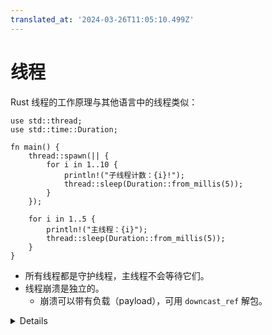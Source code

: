 ```yaml
---
translated_at: '2024-03-26T11:05:10.499Z'
---
```


# 线程

Rust 线程的工作原理与其他语言中的线程类似：

```rust,editable
use std::thread;
use std::time::Duration;

fn main() {
    thread::spawn(|| {
        for i in 1..10 {
            println!("子线程计数：{i}!");
            thread::sleep(Duration::from_millis(5));
        }
    });

    for i in 1..5 {
        println!("主线程：{i}");
        thread::sleep(Duration::from_millis(5));
    }
}
```

- 所有线程都是守护线程，主线程不会等待它们。
- 线程崩溃是独立的。
  - 崩溃可以带有负载（payload），可用 `downcast_ref` 解包。

<details>

- Rust 线程 API 与其他语言（例如 C++）看起来没有太大不同。

- 运行示例。
  - 5 毫秒的间隔足够宽松，以至于主线程和生成的线程大致同步执行。
  - 注意到程序在生成的线程到达 10 之前就结束了！
  - 这是因为主线程结束了程序，生成的线程不能使程序持续运行。
    - 如有需要，可与 pthreads/C++ std::thread/boost::thread 相比较。

- 我们如何等待生成的线程完成？
- [`thread::spawn`] 返回一个 `JoinHandle`。查看文档。
  - `JoinHandle` 有一个阻塞的 [`.join()`] 方法。

- 使用 `let handle = thread::spawn(...)` 然后是 `handle.join()` 等待线程结束，让程序计数到 10。

- 如果我们想要返回一个值怎么办？
- 再次查看文档：
  - [`thread::spawn`] 的闭包返回 `T`
  - `JoinHandle` 的 [`.join()`] 返回 `thread::Result<T>`

- 使用 `handle.join()` 的 `Result` 返回值来访问返回的值。

- 那么，其他情况呢？
  - 在线程中触发一个崩溃。注意这不会使 `main` 崩溃。
  - 获取崩溃负载。现在是讨论 [`Any`] 的好时机。

- 现在我们可以从线程返回值了！那输入呢？
  - 在线程闭包中通过引用捕获某个值。
  - 错误信息表明我们必须移动它（move it）。
  - 将其移入，看看我们如何计算然后返回一个派生值。


- 如果我们想要借用？
  - 当主函数返回时，它会终止子线程，但另一个函数只是返回并让它们继续运行。
  - 那将会是栈使用后返回，这违反了内存安全！
  - 我们如何避免这个问题？见下一张幻灯片。

[`Any`]: https://doc.rust-lang.org/std/any/index.html
[`thread::spawn`]: https://doc.rust-lang.org/std/thread/fn.spawn.html
[`.join()`]: https://doc.rust-lang.org/std/thread/struct.JoinHandle.html#method.join

</details>
